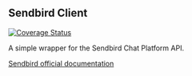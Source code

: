 ## Sendbird Client

[![Coverage Status](https://coveralls.io/repos/github/axelbest/sendbird-client/badge.svg?branch=master)](https://coveralls.io/github/axelbest/sendbird-client?branch=master)

A simple wrapper for the Sendbird Chat Platform API.

[Sendbird official documentation](https://sendbird.com/docs/chat/v3/platform-api/getting-started/prepare-to-use-api)

